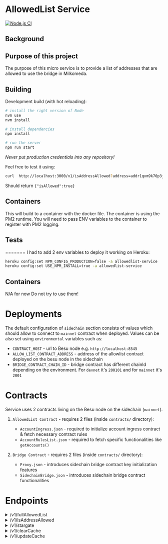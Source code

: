 # AllowedList Service

[![Node.js CI](https://github.com/dcSpark/pricing-service/actions/workflows/node.js.yml/badge.svg?branch=main)](https://github.com/dcSpark/pricing-service/actions/workflows/node.js.yml)

## Background

## Purpose of this project

The purpose of this micro service is to provide a list of addresses that are allowed to use the bridge in Milkomeda.

## Building

Development build (with hot reloading):

```bash
# install the right version of Node
nvm use
nvm install

# install dependencies
npm install

# run the server
npm run start
```

_Never put production credentials into any repository!_

Feel free to test it using:

```sh
curl  http://localhost:3000/v1/isAddressAllowed?address=addr1qxm9k70p3j54qfgvvhx39rh0kfm6k4lxyfkavks0cm7kklxlmylqk3ksyqnhe8dadcee2a5syrc8a2salkpa3e0sp76symvshl
```

Should return `{"isAllowed":true}`

## Containers

This will build to a container with the docker file. The container is using the PM2 runtime. You will need to pass ENV variables to the container to register with PM2 logging.

## Tests

=======
I had to add 2 env variables to deploy it working on Heroku:

```bash
heroku config:set NPM_CONFIG_PRODUCTION=false -a allowedlist-service
heroku config:set USE_NPM_INSTALL=true -a allowedlist-service
```

## Containers

N/A for now
Do not try to use them!

# Deployments

The default configuration of `sidechain` section consists of values which should allow to connect to `mainnet` contract when deployed.
Values can be also set using `environmental` variables such as:

-   `CONTRACT_HOST` - url to Besu node e.g. `http://localhost:8545`
-   `ALLOW_LIST_CONTRACT_ADDRESS` - address of the allowlist contract deployed on the besu node in the sidechain
-   `BRIDGE_CONTRACT_CHAIN_ID` - bridge contract has different chainId depending on the environment. For `devnet` it's `200101` and for `mainnet` it's `2001`

# Contracts

Service uses 2 contracts living on the Besu node on the sidechain (`mainnet`).

1. `AllowedList Contract` - requires 2 files (inside `contracts/` directory):

    - `AccountIngress.json` - required to initialize account ingress contract & fetch necessary contract rules
    - `AccountRulesList.json` - required to fetch specific functionalities like `getAccounts()`

2. `Bridge Contract` - requires 2 files (inside `contracts/` directory):
    - `Proxy.json` - introduces sidechain bridge contract key initialization features
    - `SidechainBridge.json` - introduces sidechain bridge contract functionalities

# Endpoints

<details>
    <summary>/v1/fullAllowedList</summary>
    Returns array of EVM addresses allowed in the mainnet (`http://localhost:3000/v1/fullAllowedList`).

```json
{
    "allowList": ["0x...", "0x..."]
}
```

</details>

<details>
    <summary>/v1/isAddressAllowed</summary>
    Returns information if given address is on allowed list or not.(`http://localhost:3000/v1/isAddressAllowed?address=0x0...`).

```json
{
    "isAllowed": true
}
```

</details>

<details>
    <summary>/v1/stargate</summary>
    Returns stargate address, tll_expire, cache_update and list of assets.
    (For now only stargate address is fetched from bridge contract)

```json
{
    "current_address": "addr1...",
    "ttl_expire": 123,
    "cacheIntervalMs": 123,
    "ada": {
        "minLovelace": "2000000",
        "fromADAFeeLovelace": "100000",
        "toADAFeeGWei": "100000,"
    },
    "assets": [
        // NON ADA ASSETS
        {
            "idCardano": "fingerprint",
            "idMilkomeda": "ERC20 contract address",
            "minCNTInt": "1",
            "minGWei": "10000...000"
        }
    ]
}
```

</details>

<details>
    <summary>/v1/clearCache</summary>
    Allows to flush the cache storage.

```json
{
    "message": "Cache flushed."
}
```

</details>

<details>
    <summary>/v1/updateCache</summary>
    Cache is being updated in interval of time. If we need to update cache `now`, this endpoint allows to do that.

```json
{
    "message": "Cache storage updated."
}
```

</details>
